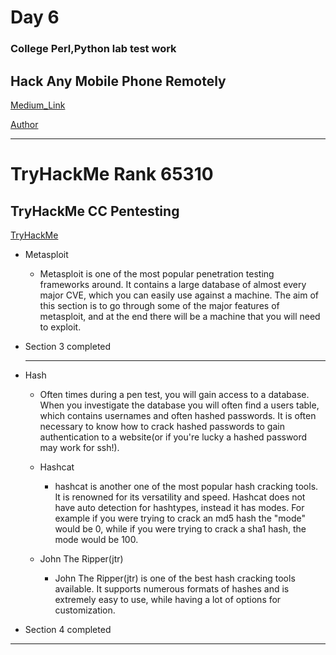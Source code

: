 # Day 6

### College Perl,Python lab test work

## Hack Any Mobile Phone Remotely

[Medium_Link](https://amallnamd.medium.com/hack-any-mobile-phone-remotely-302cffab0d2d)


[Author](https://amallnamd.medium.com/)

---

# TryHackMe Rank 65310
## TryHackMe CC Pentesting

[TryHackMe](https://tryhackme.com/room/ccpentesting)

-   Metasploit

    - Metasploit is one of the most popular penetration testing frameworks around. It contains a large database of almost every major CVE, which you can easily use against a machine. The aim of this section is to go through some of the major features of metasploit, and at the end there will be a machine that you will need to exploit.

- Section 3 completed

    ---

-   Hash

    - Often times during a pen test, you will gain access to a database. When you investigate the database you will often find a users table, which contains usernames and often hashed passwords. It is often necessary to know how to crack hashed passwords to gain authentication to a website(or if you're lucky a hashed password may work for ssh!).

    - Hashcat

      - hashcat is another one of the most popular hash cracking tools. It is renowned for its versatility and speed. Hashcat does not have auto detection for hashtypes, instead it has modes. For example if you were trying to crack an md5 hash the "mode" would be 0, while if you were trying to crack a sha1 hash, the mode would be 100.

    - John The Ripper(jtr)
      - John The Ripper(jtr) is one of the best hash cracking tools available. It supports numerous formats of hashes and is extremely easy to use, while having a lot of options for customization.

- Section 4 completed

---
